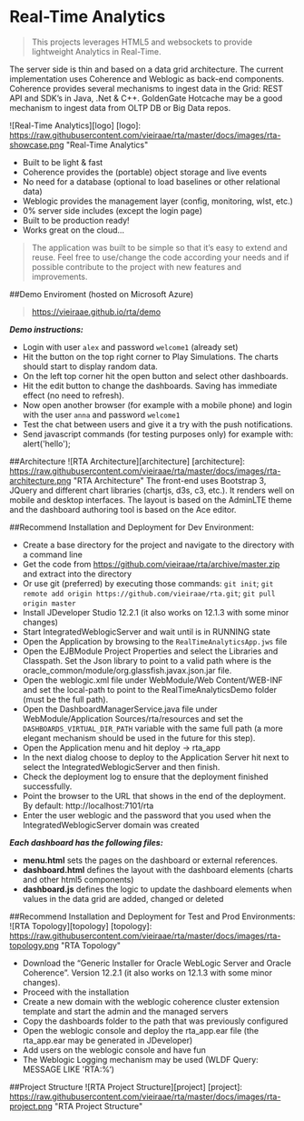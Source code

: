 # Real-Time Analytics

>This projects leverages HTML5 and websockets to provide lightweight Analytics in Real-Time.

The server side is thin and based on a data grid architecture. The current implementation uses Coherence and Weblogic as back-end components. Coherence provides several mechanisms to ingest data in the Grid: REST API and SDK’s in Java, .Net & C++. GoldenGate Hotcache may be a good mechanism to ingest data from OLTP DB or Big Data repos.

![Real-Time Analytics][logo]
[logo]: https://raw.githubusercontent.com/vieiraae/rta/master/docs/images/rta-showcase.png "Real-Time Analytics"
* Built to be light & fast
* Coherence provides the (portable) object storage and live events
* No need for a database (optional to load baselines or other relational data)
* Weblogic provides the management layer (config, monitoring, wlst, etc.)
* 0%  server side includes (except the login page)
* Built to be production ready!
* Works great on the cloud...

> The application was built to be simple so that it’s easy to extend and reuse. Feel free to use/change the code according your needs and if possible contribute to the project with new features and improvements.

##Demo Enviroment (hosted on Microsoft Azure)
> https://vieiraae.github.io/rta/demo

**_Demo instructions:_**
* Login with user `alex` and password `welcome1` (already set)
* Hit the button on the top right corner to Play Simulations. The charts should start to display random data.
* On the left top corner hit the open button and select other dashboards.
* Hit the edit button to change the dashboards. Saving has immediate effect (no need to refresh).
* Now open another browser (for example with a mobile phone) and login with the user `anna` and password `welcome1`
* Test the chat between users and give it a try with the push notifications.
* Send javascript commands (for testing purposes only) for example with: alert('hello');

##Architecture
![RTA Architecture][architecture]
[architecture]: https://raw.githubusercontent.com/vieiraae/rta/master/docs/images/rta-architecture.png "RTA Architecture"
The front-end uses Bootstrap 3, JQuery and different chart libraries (chartjs, d3s, c3, etc.). It renders well on mobile and desktop interfaces. The layout is based on the AdminLTE theme and the dashboard authoring tool is based on the Ace editor.

##Recommend Installation and Deployment for Dev Environment:
* Create a base directory for the project and navigate to the directory with a command line 
* Get the code from https://github.com/vieiraae/rta/archive/master.zip and extract into the directory
* Or use git (preferred) by executing those commands: `git init`; `git remote add origin https://github.com/vieiraae/rta.git`; `git pull origin master`
* Install JDeveloper Studio 12.2.1 (it also works on 12.1.3 with some minor changes)
* Start IntegratedWeblogicServer and wait until is in RUNNING state
* Open the Application by browsing to the `RealTimeAnalyticsApp.jws` file
* Open the EJBModule Project Properties and select the Libraries and Classpath. Set the Json library to point to a valid path where is the oracle_common/module/org.glassfish.javax.json.jar file.
* Open the weblogic.xml file under WebModule/Web Content/WEB-INF and set the local-path to point to the RealTimeAnalyticsDemo folder (must be the full path).
* Open the DashboardManagerService.java file under WebModule/Application Sources/rta/resources and set the `DASHBOARDS_VIRTUAL_DIR_PATH` variable with the same full path (a more elegant mechanism should be used in the future for this step).
* Open the Application menu and hit deploy -> rta_app
* In the next dialog choose to deploy to the Application Server hit next to select the IntegratedWeblogicServer and then finish. 
* Check the deployment log to ensure that the deployment finished successfully.
* Point the browser to the URL that shows in the end of the deployment. By default: http://localhost:7101/rta
* Enter the user weblogic and the password that you used when the IntegratedWeblogicServer domain was created

**_Each dashboard has the following files:_**
* __menu.html__ sets the pages on the dashboard or external references. 
* __dashboard.html__ defines the layout with the dashboard elements (charts and other html5 components)
* __dashboard.js__ defines the logic to update the dashboard elements when values in the data grid are added, changed or deleted

##Recommend Installation and Deployment for Test and Prod Environments:
![RTA Topology][topology]
[topology]: https://raw.githubusercontent.com/vieiraae/rta/master/docs/images/rta-topology.png "RTA Topology"

* Download the “Generic Installer for Oracle WebLogic Server and Oracle Coherence”. Version 12.2.1 (it also works on 12.1.3 with some minor changes).
* Proceed with the installation
* Create a new domain with the weblogic coherence cluster extension template and start the admin and the managed servers
* Copy the dashboards folder to the path that was previously configured
* Open the weblogic console and deploy the rta_app.ear file (the rta_app.ear may be generated in JDeveloper)
* Add users on the weblogic console and have fun
* The Weblogic Logging mechanism may be used (WLDF Query: MESSAGE LIKE 'RTA:%‘)

##Project Structure
![RTA Project Structure][project]
[project]: https://raw.githubusercontent.com/vieiraae/rta/master/docs/images/rta-project.png "RTA Project Structure"
